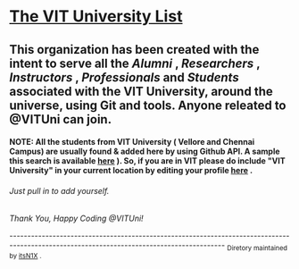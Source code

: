 # <a href="https://github.com/VITUni/List.md">The VIT University List</a>
## This organization has been created with the intent to serve all the *Alumni* , *Researchers* , *Instructors* , *Professionals* and *Students* associated with the VIT University, around the universe, using Git and tools. Anyone releated to @VITUni can join.
#### NOTE: All the students from VIT University ( Vellore and Chennai Campus) are usually found & added here by using Github API. A sample this search is available <a href="https://api.github.com/search/users?q=+location:vit">here</a>  ). So, if you are in VIT please do include "VIT University" in your current location by editing your profile  <a href="https://api.github.com/settings/profile">here</a> .

###### Just pull in to add yourself.
*Thank You, Happy Coding @VITUni!*

<p><p><p><p><p><p>
------------------------------------------------------------------------------------------------------------------------------------------
<sub>
Diretory maintained by <a href "http://github.com/itsN1X">itsN1X</a> .
